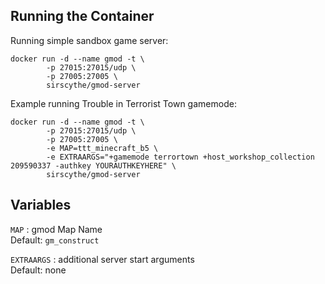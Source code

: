 ## Running the Container
Running simple sandbox game server:

    docker run -d --name gmod -t \
    		-p 27015:27015/udp \
    		-p 27005:27005 \
    		sirscythe/gmod-server

Example running Trouble in Terrorist Town gamemode:

    docker run -d --name gmod -t \
    		-p 27015:27015/udp \
    		-p 27005:27005 \
    		-e MAP=ttt_minecraft_b5 \
    		-e EXTRAARGS="+gamemode terrortown +host_workshop_collection 209590337 -authkey YOURAUTHKEYHERE" \
    		sirscythe/gmod-server

## Variables

`MAP` : gmod Map Name  
Default: `gm_construct`

`EXTRAARGS` : additional server start arguments  
Default: none